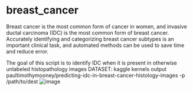 # breast_cancer
Breast cancer is the most common form of cancer in women, and invasive ductal carcinoma (IDC) is the most common form of breast cancer. Accurately identifying and categorizing breast cancer subtypes is an important clinical task, and automated methods can be used to save time and reduce error.

The goal of this script is to identify IDC when it is present in otherwise unlabeled histopathology images
DATASET:
kaggle kernels output paultimothymooney/predicting-idc-in-breast-cancer-histology-images -p /path/to/dest
![image](https://user-images.githubusercontent.com/62798405/154257855-f8d55632-5d91-4d6c-9b9a-d9285a5fa571.png)
